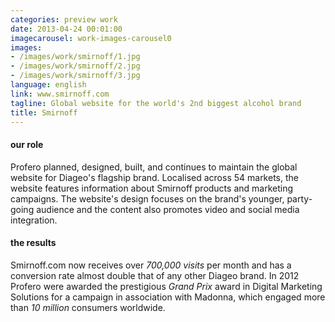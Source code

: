 ```yaml
---
categories: preview work
date: 2013-04-24 00:01:00
imagecarousel: work-images-carousel0
images:
- /images/work/smirnoff/1.jpg
- /images/work/smirnoff/2.jpg
- /images/work/smirnoff/3.jpg
language: english
link: www.smirnoff.com
tagline: Global website for the world's 2nd biggest alcohol brand
title: Smirnoff
---
```


#### our role
Profero planned, designed, built, and continues to maintain the global website for Diageo's flagship brand. Localised across 54 markets, the website features information about Smirnoff products and marketing campaigns. The website's design focuses on the brand's younger, party-going audience and the content also promotes video and social media integration.

#### the results
Smirnoff.com now receives over *700,000 visits* per month and has a conversion rate almost double that of any other Diageo brand. In 2012 Profero were awarded the prestigious *Grand Prix* award in Digital Marketing Solutions for a campaign in association with Madonna, which engaged more than *10 million* consumers worldwide.